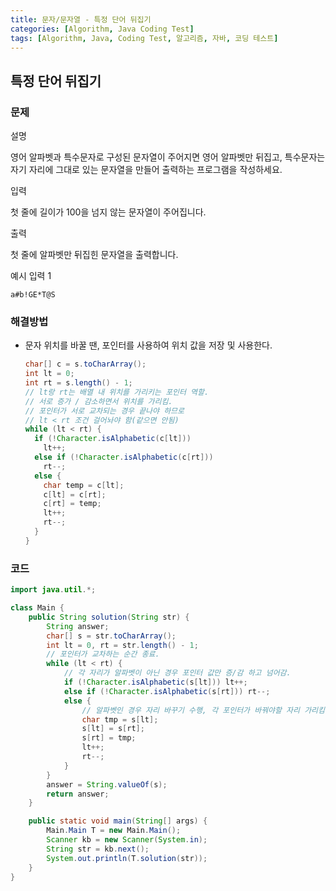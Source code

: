 ```yaml
---
title: 문자/문자열 - 특정 단어 뒤집기
categories: [Algorithm, Java Coding Test]
tags: [Algorithm, Java, Coding Test, 알고리즘, 자바, 코딩 테스트]
---
```


## 특정 단어 뒤집기

### 문제
설명

영어 알파벳과 특수문자로 구성된 문자열이 주어지면 영어 알파벳만 뒤집고, 특수문자는 자기 자리에 그대로 있는 문자열을 만들어 출력하는 프로그램을 작성하세요.


입력 

첫 줄에 길이가 100을 넘지 않는 문자열이 주어집니다.


출력

첫 줄에 알파벳만 뒤집힌 문자열을 출력합니다.


예시 입력 1

  ```text
  a#b!GE*T@S
  ```
  

### 해결방법

- 문자 위치를 바꿀 땐, 포인터를 사용하여 위치 값을 저장 및 사용한다.

  ```java
  char[] c = s.toCharArray();
  int lt = 0;
  int rt = s.length() - 1;
  // lt랑 rt는 배열 내 위치를 가리키는 포인터 역할.
  // 서로 증가 / 감소하면서 위치를 가리킴.
  // 포인터가 서로 교차되는 경우 끝나야 하므로
  // lt < rt 조건 걸어놔야 함(같으면 안됨)
  while (lt < rt) {
    if (!Character.isAlphabetic(c[lt]))
      lt++;
    else if (!Character.isAlphabetic(c[rt]))
      rt--;
    else {
      char temp = c[lt];
      c[lt] = c[rt];
      c[rt] = temp;
      lt++;
      rt--;
    }
  }
  ```

### 코드

```java
import java.util.*;

class Main {
    public String solution(String str) {
        String answer;
        char[] s = str.toCharArray();
        int lt = 0, rt = str.length() - 1;
        // 포인터가 교차하는 순간 종료.
        while (lt < rt) {
            // 각 자리가 알파벳이 아닌 경우 포인터 값만 증/감 하고 넘어감.
            if (!Character.isAlphabetic(s[lt])) lt++;
            else if (!Character.isAlphabetic(s[rt])) rt--;
            else {
                // 알파벳인 경우 자리 바꾸기 수행, 각 포인터가 바꿔야할 자리 가리킴.
                char tmp = s[lt];
                s[lt] = s[rt];
                s[rt] = tmp;
                lt++;
                rt--;
            }
        }
        answer = String.valueOf(s);
        return answer;
    }

    public static void main(String[] args) {
        Main.Main T = new Main.Main();
        Scanner kb = new Scanner(System.in);
        String str = kb.next();
        System.out.println(T.solution(str));
    }
}

```
